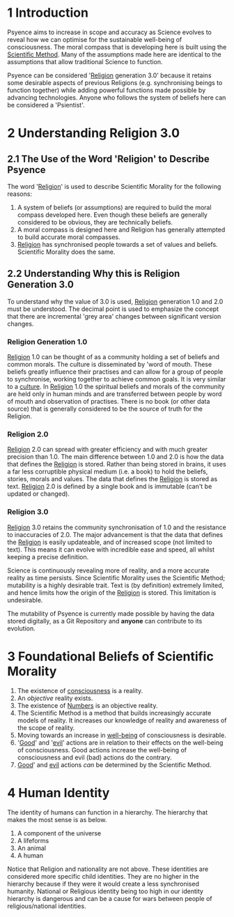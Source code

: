# 1 Introduction

Psyence aims to increase in scope and accuracy as Science evolves to reveal how we can optimise for the sustainable well-being of consciousness. The moral compass that is developing here is built using the [Scientific Method](https://en.wikipedia.org/wiki/Scientific_method). Many of the assumptions made here are identical to the assumptions that allow traditional Science to function. 

Psyence can be considered '[Religion](https://en.wikipedia.org/wiki/Religion) generation 3.0' because it retains some desirable aspects of previous Religions (e.g. synchronising beings to function together) while adding powerful functions made possible by advancing technologies. Anyone who follows the system of beliefs here can be considered a 'Psientist'.

# 2 Understanding Religion 3.0

## 2.1 The Use of the Word 'Religion' to Describe Psyence
The word '[Religion](https://en.wikipedia.org/wiki/Religion)' is used to describe Scientific Morality for the following reasons:
1) A system of beliefs (or assumptions) are required to build the moral compass developed here. Even though these beliefs are generally considered to be obvious, they are technically beliefs.
2) A moral compass is designed here and Religion has generally attempted to build accurate moral compasses.
3) [Religion](https://en.wikipedia.org/wiki/Religion) has synchronised people towards a set of values and beliefs. Scientific Morality does the same.

## 2.2 Understanding Why this is Religion Generation 3.0
To understand why the value of 3.0 is used, [Religion](https://en.wikipedia.org/wiki/Religion) generation 1.0 and 2.0 must be understood. The decimal point is used to emphasize the concept that there are incremental 'grey area' changes between significant version changes.

### Religion Generation 1.0
[Religion](https://en.wikipedia.org/wiki/Religion) 1.0 can be thought of as a community holding a set of beliefs and common morals. The culture is disseminated by 'word of mouth. These beliefs greatly influence their practises and can allow for a group of people to synchronise, working together to achieve common goals. It is very similar to a [culture](https://en.wikipedia.org/wiki/Culture).  In [Religion](https://en.wikipedia.org/wiki/Religion) 1.0 the spiritual beliefs and morals of the community are held only in human minds and are transferred between people by word of mouth and observation of practises. There is no book (or other data source) that is generally considered to be the source of truth for the Religion.

### Religion 2.0
[Religion](https://en.wikipedia.org/wiki/Religion) 2.0 can spread with greater efficiency and with much greater precision than 1.0. The main difference between 1.0 and 2.0 is how the data that defines the [Religion](https://en.wikipedia.org/wiki/Religion) is stored. Rather than being stored in brains, it uses a far less corruptible physical medium (i.e. a book) to hold the beliefs, stories, morals and values. The data that defines the [Religion](https://en.wikipedia.org/wiki/Religion) is stored as text. [Religion](https://en.wikipedia.org/wiki/Religion) 2.0 is defined by a single book and is immutable (can't be updated or changed).

### Religion 3.0
[Religion](https://en.wikipedia.org/wiki/Religion) 3.0 retains the community synchronisation of 1.0 and the resistance to inaccuracies of 2.0. The major advancement is that the data that defines the [Religion](https://en.wikipedia.org/wiki/Religion) is easily updateable, and of increased scope (not limited to text). This means it can evolve with incredible ease and speed, all whilst keeping a precise definition.

Science is continuously revealing more of reality, and a more accurate reality as time persists. Since Scientific Morality uses the Scientific Method; mutability is a highly desirable trait. Text is (by definition) extremely limited, and hence limits how the origin of the [Religion](https://en.wikipedia.org/wiki/Religion) is stored. This limitation is undesirable.

The mutability of Psyence is currently made possible by having the data stored digitally, as a Git Repository and **anyone** can contribute to its evolution.

# 3 Foundational Beliefs of Scientific Morality
1) The existence of [consciousness](https://en.wikipedia.org/wiki/Consciousness) is a reality.
2) An *objective* reality exists.
3) The existence of [Numbers](https://en.wikipedia.org/wiki/Number) is an objective reality.
4) The Scientific Method is a method that builds increasingly accurate models of reality. It increases our knowledge of reality and awareness of the scope of reality.
5) Moving towards an increase in [well-being](https://en.wikipedia.org/wiki/Well-being) of consciousness is desirable.
6) '[Good](https://en.wikipedia.org/wiki/Good)' and '[evil](https://en.m.wikipedia.org/wiki/Evil)' actions are in relation to their effects on the well-being of consciousness. Good actions increase the well-being of consciousness and evil (bad) actions do the contrary.
7) [Good](https://en.wikipedia.org/wiki/Good)' and [evil](https://en.m.wikipedia.org/wiki/Evil) actions *can* be determined by the Scientific Method.

# 4 Human Identity
The identity of humans can function in a hierarchy. The hierarchy that makes the most sense is as below.
1. A component of the universe 
2. A lifeforms
3. An animal
4. A human

Notice that Religion and nationality are not above. These identities are considered more specific child identities. They are no higher in the hierarchy because if they were it would create a less synchronised humanity. National or Religious identity being too high in our identity hierarchy is dangerous and can be a cause for wars between people of religious/national identities. 
